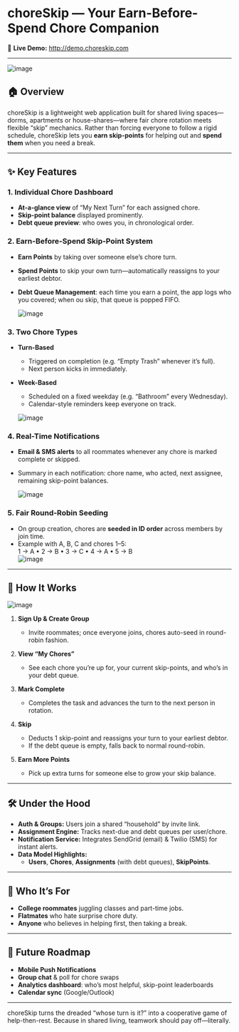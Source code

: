 # choreSkip — Your Earn-Before-Spend Chore Companion

🔗 **Live Demo:** http://demo.choreskip.com

---
![image](https://github.com/user-attachments/assets/3e087eaa-4d1c-4a1f-a1f9-4708b41ec118)

## 🏠 Overview

choreSkip is a lightweight web application built for shared living spaces—dorms, apartments or house-shares—where fair chore rotation meets flexible “skip” mechanics. Rather than forcing everyone to follow a rigid schedule, choreSkip lets you **earn skip-points** for helping out and **spend them** when you need a break.

---

## ✨ Key Features

### 1. Individual Chore Dashboard  
- **At-a-glance view** of “My Next Turn” for each assigned chore.  
- **Skip-point balance** displayed prominently.  
- **Debt queue preview**: who owes you, in chronological order.

### 2. Earn-Before-Spend Skip-Point System  
- **Earn Points** by taking over someone else’s chore turn.  
- **Spend Points** to skip your own turn—automatically reassigns to your earliest debtor.  
- **Debt Queue Management**: each time you earn a point, the app logs who you covered; when ou skip, that queue is popped FIFO.

  ![image](https://github.com/user-attachments/assets/942c0977-295d-4a57-a9b6-b92331d709ad)


### 3. Two Chore Types  
- **Turn-Based**  
  - Triggered on completion (e.g. “Empty Trash” whenever it’s full).  
  - Next person kicks in immediately.  
- **Week-Based**  
  - Scheduled on a fixed weekday (e.g. “Bathroom” every Wednesday).  
  - Calendar-style reminders keep everyone on track.
 
  ![image](https://github.com/user-attachments/assets/0d2e7894-522c-4b16-926a-4729860997be)


### 4. Real-Time Notifications  
- **Email & SMS alerts** to all roommates whenever any chore is marked complete or skipped.  
- Summary in each notification: chore name, who acted, next assignee, remaining skip-point balances.

  ![image](https://github.com/user-attachments/assets/265c0e4c-9ed8-432c-a094-6d9b2204bbc9)


### 5. Fair Round-Robin Seeding  
- On group creation, chores are **seeded in ID order** across members by join time.  
- Example with A, B, C and chores 1–5:  
  1 → A • 2 → B • 3 → C • 4 → A • 5 → B  
  ![image](https://github.com/user-attachments/assets/3cb9efb5-04a2-4ad1-bc60-f25efda42d16)

---

## 🚀 How It Works


![image](https://github.com/user-attachments/assets/93c14c8e-be04-47d3-91c0-890978f8d0fe)

1. **Sign Up & Create Group**  
   - Invite roommates; once everyone joins, chores auto-seed in round-robin fashion.  

2. **View “My Chores”**  
   - See each chore you’re up for, your current skip-points, and who’s in your debt queue.  

3. **Mark Complete**  
   - Completes the task and advances the turn to the next person in rotation.  

4. **Skip**  
   - Deducts 1 skip-point and reassigns your turn to your earliest debtor.  
   - If the debt queue is empty, falls back to normal round-robin.  

5. **Earn More Points**  
   - Pick up extra turns for someone else to grow your skip balance.  

---

## 🛠 Under the Hood

- **Auth & Groups:** Users join a shared “household” by invite link.  
- **Assignment Engine:** Tracks next-due and debt queues per user/chore.  
- **Notification Service:** Integrates SendGrid (email) & Twilio (SMS) for instant alerts.  
- **Data Model Highlights:**  
  - **Users**, **Chores**, **Assignments** (with debt queues), **SkipPoints**.

---

## 👥 Who It’s For

- **College roommates** juggling classes and part-time jobs.  
- **Flatmates** who hate surprise chore duty.  
- **Anyone** who believes in helping first, then taking a break.

---

## 🌱 Future Roadmap

- **Mobile Push Notifications**  
- **Group chat** & poll for chore swaps  
- **Analytics dashboard**: who’s most helpful, skip-point leaderboards  
- **Calendar sync** (Google/Outlook)

---

choreSkip turns the dreaded “whose turn is it?” into a cooperative game of help-then-rest. Because in shared living, teamwork should pay off—literally.  
